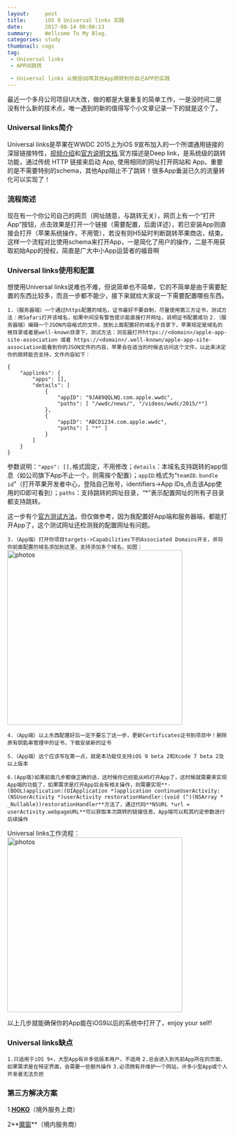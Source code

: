 ```yaml
---
layout:     post
title:      iOS 9 Universal links 实践
date:       2017-08-14 08:08:13
summary:    Wellcome To My Blog.
categories: study
thumbnail: cogs
tag:
 - Universal links
 - APP间跳转

 - Universal links 从微信QQ等其他App跳转到你自己APP的实践
---
```


最近一个多月公司项目UI大改，做的都是大量重复的简单工作，一是没时间二是没有什么新的技术点，唯一遇到的新的值得写个小文章记录一下的就是这个了。

### Universal links简介
Universal links是苹果在WWDC 2015上为iOS 9宣布加入的一个所谓通用链接的深层链接特性，[视频介绍](https://developer.apple.com/videos/play/wwdc2015/509/)和[官方说明文档](https://developer.apple.com/library/content/documentation/General/Conceptual/AppSearch/UniversalLinks.html#//apple_ref/doc/uid/TP40016308-CH12-SW1),官方描述是Deep link，是系统级的跳转功能，通过传统 HTTP 链接来启动 App, 使用相同的网址打开网站和 App。重要的是不需要特别的schema，其他App阻止不了跳转！很多App垂涎已久的流量转化可以实现了！

### 流程简述
现在有一个你公司自己的网页（网址随意，与跳转无关），网页上有一个“打开App”按钮，点击效果是打开一个链接（需要配置，后面详述），若已安装App则直接会打开（苹果系统操作，不用管），若没有则H5延时判断跳转苹果商店，结束。这样一个流程对比使用schema来打开App，一是简化了用户的操作，二是不用获取初始App的授权，简直是广大中小App运营者的福音啊

### Universal links使用和配置
    
想使用Universal links说难也不难，但说简单也不简单，它的不简单是由于需要配置的东西比较多，而且一步都不能少，接下来就给大家说一下需要配置哪些东西。

`1.（服务器端）一个通过https配置的域名，证书最好不要自制，尽量使用第三方证书，测试方法：用Safari打开该域名，如果中间没有警告提示能直接打开网址，说明证书配置成功`
`2.（服务器端）编辑一个JSON内容格式的文件，放到上面配置好的域名子目录下，苹果规定是域名的根目录或者是well-known目录下，测试方法：浏览器打开https://<domain>/apple-app-site-association 或者 https://<domain>/.well-known/apple-app-site-association能看到你的JSON文件的内容，苹果会在适当的时候去访问这个文件，以此来决定你的跳转能否支持，文件内容如下：`

```
{
    "applinks": {
        "apps": [],
        "details": [
            {
                "appID": "9JA89QQLNQ.com.apple.wwdc",
                "paths": [ "/wwdc/news/", "/videos/wwdc/2015/*"]
            },
            {
                "appID": "ABCD1234.com.apple.wwdc",
                "paths": [ "*" ]
            }
        ]
    }
}
```
参数说明：`"apps": [],`格式固定，不用修改；`details`：本域名支持跳转的app信息（如公司旗下App不止一个，则需挨个配置）；`appID`:格式为“`teamID`. `bundle id`”（打开苹果开发者中心，登陆自己账号，identifiers->App IDs,点击该App使用的ID即可看到）；`paths`：支持跳转的网址目录，“*”表示配置网址的所有子目录都支持跳转。

这一步有个[官方测试方法](https://search.developer.apple.com/appsearch-validation-tool/)，但仅做参考，因为我配置好App端和服务器端，都能打开App了，这个测试网址还检测我的配置网址有问题。

`3.（App端）打开你项目targets->Capabilities下的Associated Domains开关，并将你前面配置的域名添加到这里，支持添加多个域名，如图：`
<img src="http://cc.cocimg.com/api/uploads/20150902/1441166240882211.png" width="400" height="" alt="photos"/>

`4.（App端）以上东西配置好后一定不要忘了这一步，更新Certificates证书到项目中！删除原有钥匙串管理中的证书，下载安装新的证书`

`5.（App端）这个应该写在第一点，就是本功能仅支持iOS 9 beta 2和Xcode 7 beta 2及以上版本`

`6.(App端)如果前面几步都做正确的话，这时候你已经能从H5打开App了，这时候就需要来实现App端的功能了，如果需求是打开App后会有相关操作，则需要实现**- (BOOL)application:(UIApplication *)application continueUserActivity:(NSUserActivity *)userActivity restorationHandler:(void (^)(NSArray * _Nullable))restorationHandler**方法了，通过代码**NSURL *url = userActivity.webpageURL**可以获取本次跳转的链接信息，App端可以和其约定参数进行后续操作`

Universal links工作流程：
<img src="http://cc.cocimg.com/api/uploads/20150902/1441174097574453.png" width="400" height="" alt="photos"/>

以上几步就能确保你的App能在iOS9以后的系统中打开了，enjoy your self!

### Universal links缺点

`1.只适用于iOS 9+，大型App有许多低版本用户，不适用`
`2.总会进入到先前App所在的页面，如果需求是在特定界面，会需要一些额外操作`
`3.必须拥有并维护一个网站，许多小型App或个人开发者无法负担`

### 第三方解决方案

1.**[HOKO](https://hokolinks.com)**（境外服务上商）

2**[魔窗](http://www.magicwindow.cn)**（境内服务商）







